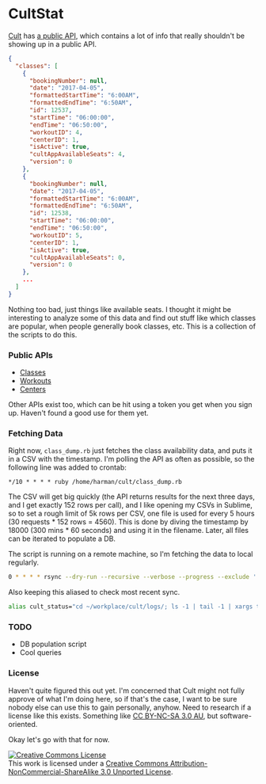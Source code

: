 # CultStat

[Cult](https://www.cultfit.in/) has [a public API](https://api.cultfit.in/v1/classes?center=1), which contains a lot of info that really shouldn't be showing up in a public API.
```json
{
  "classes": [
    {
      "bookingNumber": null,
      "date": "2017-04-05",
      "formattedStartTime": "6:00AM",
      "formattedEndTime": "6:50AM",
      "id": 12537,
      "startTime": "06:00:00",
      "endTime": "06:50:00",
      "workoutID": 4,
      "centerID": 1,
      "isActive": true,
      "cultAppAvailableSeats": 4,
      "version": 0
    },
    {
      "bookingNumber": null,
      "date": "2017-04-05",
      "formattedStartTime": "6:00AM",
      "formattedEndTime": "6:50AM",
      "id": 12538,
      "startTime": "06:00:00",
      "endTime": "06:50:00",
      "workoutID": 5,
      "centerID": 1,
      "isActive": true,
      "cultAppAvailableSeats": 0,
      "version": 0
    },
    ...
  ]
}
```

Nothing too bad, just things like available seats. I thought it might be interesting to analyze some of this data and find out stuff like which classes are popular, when people generally book classes, etc. This is a collection of the scripts to do this.

### Public APIs
- [Classes](https://api.cultfit.in/v1/classes?center=1)
- [Workouts](https://api.cultfit.in/v1/workouts)
- [Centers](https://api.cultfit.in/v1/centers)

Other APIs exist too, which can be hit using a token you get when you sign up. Haven't found a good use for them yet.

### Fetching Data
Right now, `class_dump.rb` just fetches the class availability data, and puts it in a CSV with the timestamp. I'm polling the API as often as possible, so the following line was added to crontab:
```
*/10 * * * * ruby /home/harman/cult/class_dump.rb
```
The CSV will get big quickly (the API returns results for the next three days, and I get exactly 152 rows per call), and I like opening my CSVs in Sublime, so to set a rough limit of 5k rows per CSV, one file is used for every 5 hours (30 requests * 152 rows = 4560). This is done by diving the timestamp by 18000 (300 mins * 60 seconds) and using it in the filename.
Later, all files can be iterated to populate a DB.

The script is running on a remote machine, so I'm fetching the data to local regularly.
```sh
0 * * * * rsync --dry-run --recursive --verbose --progress --exclude '.gitignore' harman@<remote_ip>:~/cult/logs/ /Users/harmansingh/workplace/cult/logs
```
Also keeping this aliased to check most recent sync.
```sh
alias cult_status="cd ~/workplace/cult/logs/; ls -1 | tail -1 | xargs tail -1 | cut -c1-10 | xargs date -r; cd - 1>/dev/null"
```

### TODO
- DB population script
- Cool queries

### License
Haven't quite figured this out yet. I'm concerned that Cult might not fully approve of what I'm doing here, so if that's the case, I want to be sure nobody else can use this to gain personally, anyhow. Need to research if a license like this exists. Something like [CC BY-NC-SA 3.0 AU](https://creativecommons.org/licenses/by-nc-sa/3.0/), but software-oriented.

Okay let's go with that for now.

<a rel="license" href="http://creativecommons.org/licenses/by-nc-sa/3.0/"><img alt="Creative Commons License" style="border-width:0" src="https://i.creativecommons.org/l/by-nc-sa/3.0/88x31.png" /></a><br />This work is licensed under a <a rel="license" href="http://creativecommons.org/licenses/by-nc-sa/3.0/">Creative Commons Attribution-NonCommercial-ShareAlike 3.0 Unported License</a>.
